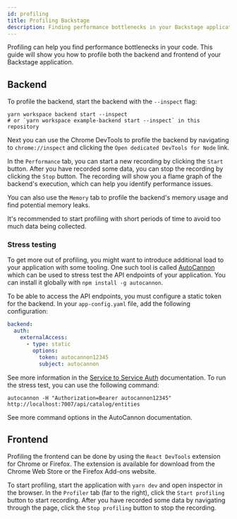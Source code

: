 ```yaml
---
id: profiling
title: Profiling Backstage
description: Finding performance bottlenecks in your Backstage application
---
```


Profiling can help you find performance bottlenecks in your code. This guide will show you how to profile
both the backend and frontend of your Backstage application.

## Backend

To profile the backend, start the backend with the `--inspect` flag:

```shell
yarn workspace backend start --inspect
# or `yarn workspace example-backend start --inspect` in this repository
```

Next you can use the Chrome DevTools to profile the backend by navigating to `chrome://inspect` and
clicking the `Open dedicated DevTools for Node` link.

In the `Performance` tab, you can start a new recording by clicking the `Start` button. After you
have recorded some data, you can stop the recording by clicking the `Stop` button. The recording
will show you a flame graph of the backend's execution, which can help you identify performance issues.

You can also use the `Memory` tab to profile the backend's memory usage and find potential memory leaks.

It's recommended to start profiling with short periods of time to avoid too much data being collected.

### Stress testing

To get more out of profiling, you might want to introduce additional load to your application with some tooling.
One such tool is called [AutoCannon](https://www.npmjs.com/package/autocannon) which can be used to stress test the
API endpoints of your application. You can install it globally with `npm install -g autocannon`.

To be able to access the API endpoints, you must configure a static token for the backend. In your
`app-config.yaml` file, add the following configuration:

```yaml
backend:
  auth:
    externalAccess:
      - type: static
        options:
          token: autocannon12345
          subject: autocannon
```

See more information in the [Service to Service Auth](../../auth/service-to-service-auth.md) documentation.
To run the stress test, you can use the following command:

```shell
autocannon -H "Authorization=Bearer autocannon12345" http://localhost:7007/api/catalog/entities
```

See more command options in the AutoCannon documentation.

## Frontend

Profiling the frontend can be done by using the `React DevTools` extension for Chrome or Firefox.
The extension is available for download from the Chrome Web Store or the Firefox Add-ons website.

To start profiling, start the application with `yarn dev` and open inspector in the browser. In the
`Profiler` tab (far to the right), click the `Start profiling` button to start recording. After
you have recorded some data by navigating through the page, click the `Stop profiling` button to stop the recording.
